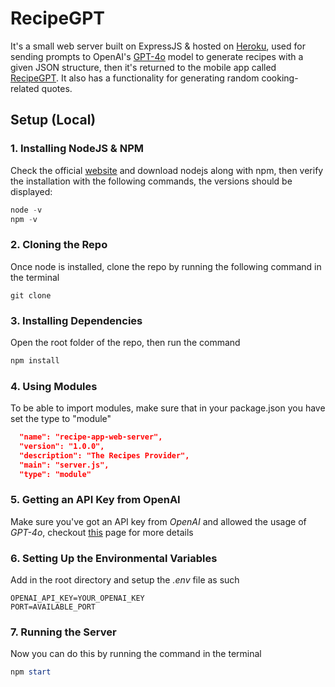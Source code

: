 # RecipeGPT

It's a small web server built on ExpressJS & hosted on [Heroku](https://www.heroku.com/), used for sending prompts to OpenAI's [GPT-4o](https://openai.com/index/hello-gpt-4o/) model to generate recipes with a given JSON structure, then it's returned to the mobile app called [RecipeGPT](https://github.com/mmswflow-upb/RecipeGPT.git).
It also has a functionality for generating random cooking-related quotes.

## Setup (Local)

### 1. Installing NodeJS & NPM
Check the official [website](https://nodejs.org/) and download nodejs along with npm, then verify the installation with the following commands, the versions should be displayed:

```powershell
node -v
npm -v
```

### 2. Cloning the Repo
 
Once node is installed, clone the repo by running the following command in the terminal
```gitbash
git clone 
```
### 3. Installing Dependencies
Open the root folder of the repo, then run the command
```powershell
npm install
```

### 4. Using Modules
To be able to import modules, make sure that in your package.json you have set the type to "module"
```json
  "name": "recipe-app-web-server",
  "version": "1.0.0",
  "description": "The Recipes Provider",
  "main": "server.js",
  "type": "module"
```

### 5. Getting an API Key from OpenAI 
Make sure you've got an API key from *OpenAI* and allowed the usage of *GPT-4o*, checkout [this](https://platform.openai.com/docs/overview) page for more details

### 6. Setting Up the Environmental Variables 
Add in the root directory and setup the *.env* file as such
```.env
OPENAI_API_KEY=YOUR_OPENAI_KEY
PORT=AVAILABLE_PORT
```

### 7. Running the Server
Now you can do this by running the command in the terminal
```powershell
npm start
```
